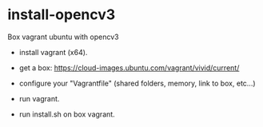 # install-opencv3

Box vagrant ubuntu with opencv3

- install vagrant (x64).

- get a box: https://cloud-images.ubuntu.com/vagrant/vivid/current/

- configure your "Vagrantfile" (shared folders, memory, link to box, etc...)

- run vagrant.

- run install.sh on box vagrant.
